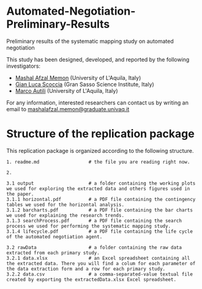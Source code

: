 # Automated-Negotiation-Preliminary-Results
Preliminary results of the systematic mapping study on automated negotiation

This study has been designed, developed, and reported by the following investigators:

- [Mashal Afzal Memon](https://scholar.google.com/citations?user=Mnu_k-8AAAAJ&hl=en) (University of L'Aquila, Italy)
- [Gian Luca Scoccia](https://scholar.google.com/citations?user=y8EX4DAAAAAJ&hl=en) (Gran Sasso Science Institute, Italy)
- [Marco Autili](https://scholar.google.com/citations?user=s8F7eWIAAAAJ&hl=en&oi=ao) (University of L'Aquila, Italy)

For any information, interested researchers can contact us by writing an email to [mashalafzal.memon@graduate.univaq.it](mailto:mashalafzal.memon@graduate.univaq.it)

# Structure of the replication package
This replication package is organized according to the following structure.
```
1. readme.md                  # the file you are reading right now.

2. 

3.1 output                    # a folder containing the working plots we used for exploring the extracted data and others figures used in the paper.
3.1.1 horizontal.pdf          # a PDF file containing the contingency tables we used for the horizontal analysis.
3.1.2 barcharts.pdf           # a PDF file containing the bar charts we used for explaining the research trends.
3.1.3 searchProcess.pdf       # a PDF file containing the search process we used for performing the systematic mapping study.
3.1.4 lifecycle.pdf           # a PDF file containing the life cycle of the automated negotiation agent.

3.2 rawData                   # a folder containing the raw data extracted from each primary study.
3.2.1 data.xlsx               # an Excel spreadsheet containing all the extracted data. There you will find a colum for each parameter of the data extraction form and a row for each primary study.
3.2.2 data.csv                # a comma-separated-value textual file created by exporting the extractedData.xlsx Excel spreadsheet.

```
 
